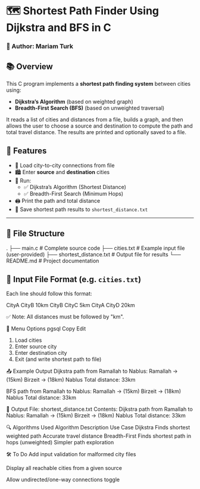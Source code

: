 # 🗺️ Shortest Path Finder Using Dijkstra and BFS in C

### 👤 Author: Mariam Turk  
 



## 📚 Overview

This C program implements a **shortest path finding system** between cities using:
- **Dijkstra’s Algorithm** (based on weighted graph)
- **Breadth-First Search (BFS)** (based on unweighted traversal)

It reads a list of cities and distances from a file, builds a graph, and then allows the user to choose a source and destination to compute the path and total travel distance. The results are printed and optionally saved to a file.



## 🧰 Features

- 📁 Load city-to-city connections from file
- 🏙️ Enter **source** and **destination** cities
- 🧠 Run:
  - ✅ Dijkstra’s Algorithm (Shortest Distance)
  - ✅ Breadth-First Search (Minimum Hops)
- 🖨️ Print the path and total distance
- 💾 Save shortest path results to `shortest_distance.txt`

---

## 📂 File Structure

. ├── main.c # Complete source code ├── cities.txt # Example input file (user-provided) ├── shortest_distance.txt # Output file for results └── README.md # Project documentation


## 📄 Input File Format (e.g. `cities.txt`)

Each line should follow this format:

CityA CityB 10km CityB CityC 5km CityA CityD 20km

✅ Note: All distances must be followed by "km".

🧭 Menu Options
pgsql
Copy
Edit
1. Load cities
2. Enter source city
3. Enter destination city
4. Exit (and write shortest path to file)

📤 Example Output
Dijkstra path from Ramallah to Nablus:
Ramallah -> (15km) Birzeit -> (18km) Nablus     Total distance: 33km

BFS path from Ramallah to Nablus:
Ramallah -> (15km) Birzeit -> (18km) Nablus     Total distance: 33km


📄 Output File: shortest_distance.txt
Contents:
Dijkstra path from Ramallah to Nablus:
Ramallah -> (15km) Birzeit -> (18km) Nablus
Total distance: 33km

🔍 Algorithms Used
Algorithm	Description	Use Case
Dijkstra	Finds shortest weighted path	Accurate travel distance
Breadth-First	Finds shortest path in hops (unweighted)	Simpler path exploration

🛠️ To Do
 Add input validation for malformed city files

 Display all reachable cities from a given source

 Allow undirected/one-way connections toggle
